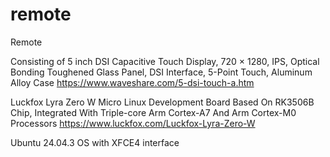 # remote
Remote



Consisting of
5 inch DSI Capacitive Touch Display, 720 × 1280, IPS, Optical Bonding Toughened Glass Panel, DSI Interface, 5-Point Touch, Aluminum Alloy Case
https://www.waveshare.com/5-dsi-touch-a.htm

Luckfox Lyra Zero W Micro Linux Development Board Based On RK3506B Chip, Integrated With Triple-core Arm Cortex-A7 And Arm Cortex-M0 Processors
https://www.luckfox.com/Luckfox-Lyra-Zero-W

Ubuntu 24.04.3 OS with XFCE4 interface

